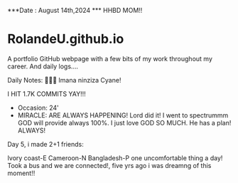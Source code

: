 ***Date : August 14th,2024 *** HHBD MOM!!
# RolandeU.github.io

A portfolio GitHub webpage with a few bits of my work throughout my career. And daily logs....

Daily Notes:
💚🙏🏾 Imana ninziza Cyane!

I HIT 1.7K COMMITS YAY!!!

- Occasion: 24'
- MIRACLE: ARE ALWAYS HAPPENING!
Lord did it! I went to spectrummm
GOD will provide always 100%. I just love GOD SO MUCH. He has a plan!
ALWAYS!

Day 5, i made 2+1 friends:

Ivory coast-E
Cameroon-N
Bangladesh-P
one uncomfortable thing a day!
Took a bus and we are connected!, five yrs ago i was dreamng of this moment!!






